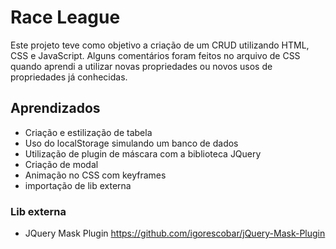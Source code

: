 # Race League

Este projeto teve como objetivo a criação de um CRUD utilizando HTML, CSS e JavaScript. Alguns comentários foram feitos no arquivo de CSS quando aprendi a utilizar novas propriedades ou novos usos de propriedades já conhecidas.

## Aprendizados
- Criação e estilização de tabela
- Uso do localStorage simulando um banco de dados
- Utilização de plugin de máscara com a biblioteca JQuery
- Criação de modal
- Animação no CSS com keyframes
- importação de lib externa

### Lib externa
- JQuery Mask Plugin https://github.com/igorescobar/jQuery-Mask-Plugin